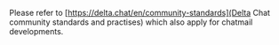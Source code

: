 
Please refer to 
[https://delta.chat/en/community-standards](Delta Chat community standards and practises) 
which also apply for chatmail developments. 
